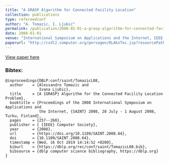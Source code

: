 ```yaml
---
title: "A GRASP Algorithm for Connected Facility Location"
collection: publications
type: refereedconf
author: "A. Tomazic, I. Ljubić"
permalink: /publication/2008-01-01-a-grasp-algorithm-for-connected-facility-location
date: 2008-01-01
venue: "International Symposium on Applications and the Internet, IEEE CS Press, pp. 257-260"
paperurl: "http://csdl2.computer.org/persagen/DLAbsToc.jsp?resourcePath=/dl/proceedings/&toc=comp/proceedings/saint/2008/3297/00/3297toc.xml&DOI=10.1109/SAINT.2008.64"
---
```


[View paper here](http://csdl2.computer.org/persagen/DLAbsToc.jsp?resourcePath=/dl/proceedings/&toc=comp/proceedings/saint/2008/3297/00/3297toc.xml&DOI=10.1109/SAINT.2008.64)

### Bibtex:

```
@inproceedings{DBLP:conf/saint/TomazicL08,
  author    = {Alessandro Tomazic and
               Ivana Ljubic},
  title     = {A {GRASP} Algorithm for the Connected Facility Location Problem},
  booktitle = {Proceedings of the 2008 International Symposium on Applications and
               the Internet, {SAINT} 2008, 28 July - 1 August 2008, Turku, Finland},
  pages     = {257--260},
  publisher = { {IEEE} Computer Society},
  year      = {2008},
  url       = {https://doi.org/10.1109/SAINT.2008.64},
  doi       = {10.1109/SAINT.2008.64},
  timestamp = {Wed, 16 Oct 2019 14:14:52 +0200},
  biburl    = {https://dblp.org/rec/conf/saint/TomazicL08.bib},
  bibsource = {dblp computer science bibliography, https://dblp.org}
}
```
